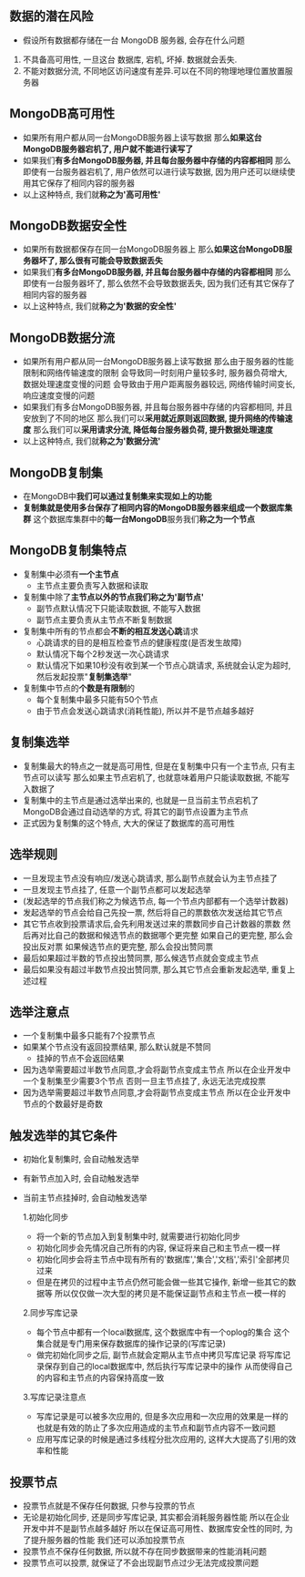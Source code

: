 ## 数据的潜在风险

- 假设所有数据都存储在一台 MongoDB 服务器, 会存在什么问题

1. 不具备高可用性, 一旦这台 数据库, 宕机, 坏掉. 数据就会丢失.
2. 不能对数据分流, 不同地区访问速度有差异.可以在不同的物理地理位置放置服务器



## MongoDB高可用性

- 如果所有用户都从同一台MongoDB服务器上读写数据
  那么**如果这台MongoDB服务器宕机了, 用户就不能进行读写了**
- 如果我们**有多台MongoDB服务器, 并且每台服务器中存储的内容都相同**
  那么即使有一台服务器宕机了, 用户依然可以进行读写数据, 因为用户还可以继续使用其它保存了相同内容的服务器
- 以上这种特点, 我们就**称之为'高可用性'**

## MongoDB数据安全性

- 如果所有数据都保存在同一台MongoDB服务器上
  那么**如果这台MongoDB服务器坏了, 那么很有可能会导致数据丢失**
- 如果我们**有多台MongoDB服务器, 并且每台服务器中存储的内容都相同**
  那么即使有一台服务器坏了, 那么依然不会导致数据丢失, 因为我们还有其它保存了相同内容的服务器
- 以上这种特点, 我们就**称之为'数据的安全性'**

## MongoDB数据分流

- 如果所有用户都从同一台MongoDB服务器上读写数据
  那么由于服务器的性能限制和网络传输速度的限制
  会导致同一时刻用户量较多时, 服务器负荷增大, 数据处理速度变慢的问题
  会导致由于用户距离服务器较远, 网络传输时间变长, 响应速度变慢的问题
- 如果我们有多台MongoDB服务器, 并且每台服务器中存储的内容都相同, 并且安放到了不同的地区
  那么我们可以**采用就近原则返回数据, 提升网络的传输速度**
  那么我们可以**采用请求分流, 降低每台服务器负荷, 提升数据处理速度**
- 以上这种特点, 我们就**称之为'数据分流'**



## MongoDB复制集

- 在MongoDB中**我们可以通过复制集来实现如上的功能**
- **复制集就是使用多台保存了相同内容的MongoDB服务器来组成一个数据库集群**
  这个数据库集群中的**每一台MongoDB**服务我们**称之为一个节点**



## MongoDB复制集特点

- 复制集中必须有**一个主节点**
    + 主节点主要负责写入数据和读取
- 复制集中除了**主节点以外的节点我们称之为'副节点'**
    + 副节点默认情况下只能读取数据, 不能写入数据
    + 副节点主要负责从主节点不断复制数据
- 复制集中所有的节点都会**不断的相互发送心跳**请求
    + 心跳请求的目的是相互检查节点的健康程度(是否发生故障)
    + 默认情况下每个2秒发送一次心跳请求
    + 默认情况下如果10秒没有收到某一个节点心跳请求, 系统就会认定为超时, 然后发起投票"**复制集选举**"
- 复制集中节点的**个数是有限制**的
    + 每个复制集中最多只能有50个节点
    + 由于节点会发送心跳请求(消耗性能), 所以并不是节点越多越好

## 复制集选举

- 复制集最大的特点之一就是高可用性,
  但是在复制集中只有一个主节点, 只有主节点可以读写
  那么如果主节点宕机了, 也就意味着用户只能读取数据, 不能写入数据了
- 复制集中的主节点是通过选举出来的, 也就是一旦当前主节点宕机了
  MongoDB会通过自动选举的方式, 将其它的副节点设置为主节点
- 正式因为复制集的这个特点, 大大的保证了数据库的高可用性



## 选举规则

- 一旦发现主节点没有响应/发送心跳请求, 那么副节点就会认为主节点挂了
- 一旦发现主节点挂了, 任意一个副节点都可以发起选举
- (发起选举的节点我们称之为候选节点, 每一个节点内部都有一个选举计数器)
- 发起选举的节点会给自己先投一票, 然后将自己的票数依次发送给其它节点
- 其它节点收到投票请求后,会先利用发送过来的票数同步自己计数器的票数
  然后再对比自己的数据和候选节点的数据哪个更完整
  如果自己的更完整, 那么会投出反对票
  如果候选节点的更完整, 那么会投出赞同票
- 最后如果超过半数的节点投出赞同票, 那么候选节点就会变成主节点
- 最后如果没有超过半数节点投出赞同票, 那么其它节点会重新发起选举, 重复上述过程

## 选举注意点

- 一个复制集中最多只能有7个投票节点
- 如果某个节点没有返回投票结果, 那么默认就是不赞同
    + 挂掉的节点不会返回结果
- 因为选举需要超过半数节点同意,才会将副节点变成主节点
  所以在企业开发中一个复制集至少需要3个节点
  否则一旦主节点挂了, 永远无法完成投票
- 因为选举需要超过半数节点同意,才会将副节点变成主节点
  所以在企业开发中节点的个数最好是奇数

## 触发选举的其它条件

- 初始化复制集时, 会自动触发选举

- 有新节点加入时, 会自动触发选举

- 当前主节点挂掉时, 会自动触发选举

  1.初始化同步
  - 将一个新的节点加入到复制集中时, 就需要进行初始化同步
  - 初始化同步会先情况自己所有的内容, 保证将来自己和主节点一模一样
  - 初始化同步会将主节点中现有所有的'数据库','集合','文档','索引'全部拷贝过来
  - 但是在拷贝的过程中主节点仍然可能会做一些其它操作, 新增一些其它的数据等
    所以仅仅做一次大型的拷贝是不能保证副节点和主节点一模一样的

  2.同步写库记录
  - 每个节点中都有一个local数据库, 这个数据库中有一个oplog的集合
    这个集合就是专门用来保存数据库的操作记录的(写库记录)
  - 做完初始化同步之后, 副节点就会定期从主节点中拷贝写库记录
    将写库记录保存到自己的local数据库中, 然后执行写库记录中的操作
    从而使得自己的内容和主节点的内容保持高度一致

  3.写库记录注意点
  - 写库记录是可以被多次应用的, 但是多次应用和一次应用的效果是一样的
    也就是有效的防止了多次应用造成的主节点和副节点内容不一致问题
  - 应用写库记录的时候是通过多线程分批次应用的, 这样大大提高了引用的效率和性能

## 投票节点

- 投票节点就是不保存任何数据, 只参与投票的节点
- 无论是初始化同步, 还是同步写库记录, 其实都会消耗服务器性能
  所以在企业开发中并不是副节点越多越好
  所以在保证高可用性、数据库安全性的同时, 为了提升服务器的性能
  我们还可以添加投票节点
- 投票节点不保存任何数据, 所以就不存在同步数据带来的性能消耗问题
- 投票节点可以投票, 就保证了不会出现副节点过少无法完成投票问题



